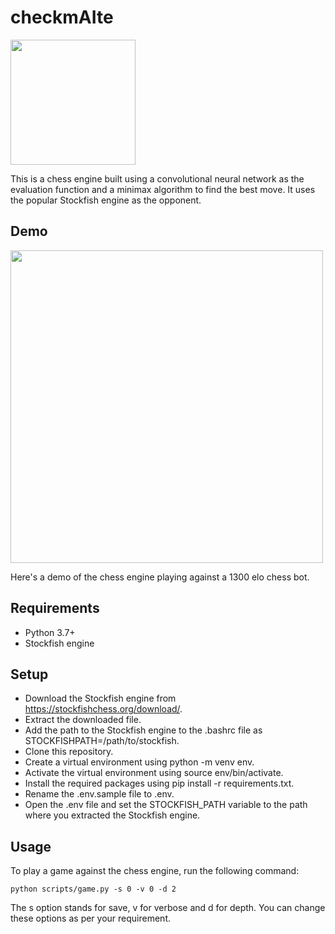 # checkmAIte

<img src="https://github.com/jaschers/chessai/blob/main/visuals/logo.png" width="200">

This is a chess engine built using a convolutional neural network as the evaluation function and a minimax algorithm to find the best move. It uses the popular Stockfish engine as the opponent.

## Demo
<img src="https://github.com/jaschers/chessai/blob/main/visuals/board.gif" width="500">

Here's a demo of the chess engine playing against a 1300 elo chess bot.

## Requirements
* Python 3.7+
* Stockfish engine

## Setup

* Download the Stockfish engine from https://stockfishchess.org/download/.
* Extract the downloaded file.
* Add the path to the Stockfish engine to the .bashrc file as STOCKFISHPATH=/path/to/stockfish.
* Clone this repository.
* Create a virtual environment using python -m venv env.
* Activate the virtual environment using source env/bin/activate.
* Install the required packages using pip install -r requirements.txt.
* Rename the .env.sample file to .env.
* Open the .env file and set the STOCKFISH_PATH variable to the path where you extracted the Stockfish engine.

## Usage

To play a game against the chess engine, run the following command:

```python scripts/game.py -s 0 -v 0 -d 2```

The s option stands for save, v for verbose and d for depth. You can change these options as per your requirement.
